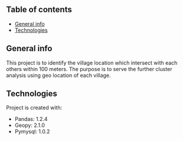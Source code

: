 ## Table of contents
* [General info](#general-info)
* [Technologies](#technologies)


## General info
This project is to identify the village location which intersect with each others within 100 meters.
The purpose is to serve the further cluster analysis using geo location of each village.
	
## Technologies
Project is created with:
* Pandas: 1.2.4
* Geopy: 2.1.0
* Pymysql: 1.0.2
	
